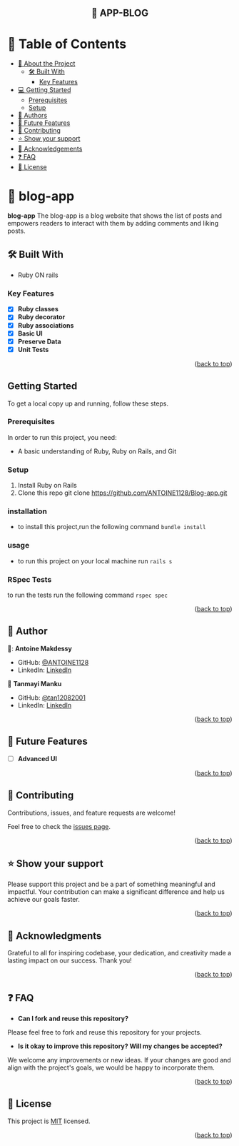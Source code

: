 <a name="readme-top"></a>

<div align="center">
  <h2>📖 APP-BLOG</h2>
</div>

<!-- TABLE OF CONTENTS -->

# 📗 Table of Contents

- [📖 About the Project](#about-project)
  - [🛠 Built With](#built-with)
    - [Key Features](#key-features)
- [💻 Getting Started](#getting-started)
  - [Prerequisites](#prerequisites)
  - [Setup](#setup)
- [👥 Authors](#authors)
- [🔭 Future Features](#future-features)
- [🤝 Contributing](#contributing)
- [⭐️ Show your support](#support)
- [🙏 Acknowledgements](#acknowledgements)
- [:question: FAQ](#faq)
- [📝 License](#license)

<!-- PROJECT DESCRIPTION -->

# 📖 blog-app <a name="about-project"></a>

**blog-app** The blog-app is a blog website that shows the list of posts and empowers readers to interact with them by adding comments and liking posts.

## 🛠 Built With <a name="built-with"></a>

  <ul>
    <li>Ruby ON rails</li>
  </ul>

<!-- Features -->

### Key Features <a name="key-features"></a>

- [x] **Ruby classes**
- [x] **Ruby decorator**
- [x] **Ruby associations**
- [x] **Basic UI**
- [x] **Preserve Data**
- [x] **Unit Tests**

<p align="right">(<a href="#readme-top">back to top</a>)</p>

<!-- GETTING STARTED -->
## Getting Started <a name="getting-started"></a>

To get a local copy up and running, follow these steps.

### Prerequisites
In order to run this project, you need:
- A basic understanding of Ruby, Ruby on Rails, and Git

### Setup
1. Install Ruby on Rails
2. Clone this repo 
git clone https://github.com/ANTOINE1128/Blog-app.git

### installation
- to install this project,run the following command 
  `bundle install`
### usage 
- to run this project on your local machine run
`rails s`

### RSpec Tests
to run the tests run the following command
 `rspec spec`

<p align="right">(<a href="#readme-top">back to top</a>)</p>

<!-- AUTHORS -->

## 👥 Author <a name="authors"></a>

👤: **Antoine Makdessy**

- GitHub: [@ANTOINE1128](https://github.com/ANTOINE1128)
- LinkedIn: [LinkedIn](https://www.linkedi'n.com/in/antoine-makdessy/)

👤 **Tanmayi Manku**

- GitHub: [@tan12082001](https://github.com/tan12082001)
- LinkedIn: [LinkedIn](https://www.linkedin.com/in/tanmayi-manku-99195720a/)

<p align="right">(<a href="#readme-top">back to top</a>)</p>

<!-- FUTURE FEATURES -->

## 🔭 Future Features <a name="future-features"></a>

- [ ] **Advanced UI**

<p align="right">(<a href="#readme-top">back to top</a>)</p>

<!-- CONTRIBUTING -->

## 🤝 Contributing <a name="contributing"></a>

Contributions, issues, and feature requests are welcome!

Feel free to check the [issues page](https://github.com/ANTOINE1128/Blog-app/issues).

<p align="right">(<a href="#readme-top">back to top</a>)</p>

<!-- SUPPORT -->

## ⭐️ Show your support <a name="support"></a>

Please support this project and be a part of something meaningful and impactful. Your contribution can make a significant difference and help us achieve our goals faster.

<p align="right">(<a href="#readme-top">back to top</a>)</p>

<!-- ACKNOWLEDGEMENTS -->

## 🙏 Acknowledgments <a name="acknowledgements"></a>

Grateful to all for inspiring codebase, your dedication, and creativity made a lasting impact on our success. Thank you!

<p align="right">(<a href="#readme-top">back to top</a>)</p>

## :question: FAQ <a name="faq"></a>

- **Can I fork and reuse this repository?**

Please feel free to fork and reuse this repository for your projects.

- **Is it okay to improve this repository? Will my changes be accepted?**

We welcome any improvements or new ideas. If your changes are good and align with the project's goals, we would be happy to incorporate them.

<p align="right">(<a href="#readme-top">back to top</a>)</p>

<!-- LICENSE -->

## 📝 License <a name="license"></a>

This project is [MIT](./LICENSE) licensed.

<p align="right">(<a href="#readme-top">back to top</a>)</p>
